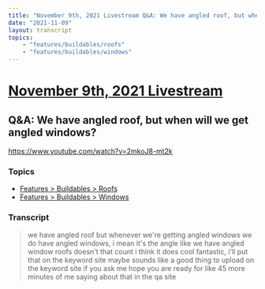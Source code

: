 ```yaml
---
title: "November 9th, 2021 Livestream Q&A: We have angled roof, but when will we get angled windows?"
date: "2021-11-09"
layout: transcript
topics:
    - "features/buildables/roofs"
    - "features/buildables/windows"
---
```

# [November 9th, 2021 Livestream](../2021-11-09.md)
## Q&A: We have angled roof, but when will we get angled windows?
https://www.youtube.com/watch?v=2mkoJ8-mt2k

### Topics
* [Features > Buildables > Roofs](../topics/features/buildables/roofs.md)
* [Features > Buildables > Windows](../topics/features/buildables/windows.md)

### Transcript

> we have angled roof but whenever we're getting angled windows we do have angled windows, i mean it's the angle like we have angled window roofs doesn't that count i think it does cool fantastic, i'll put that on the keyword site maybe sounds like a good thing to upload on the keyword site if you ask me hope you are ready for like 45 more minutes of me saying about that in the qa site
